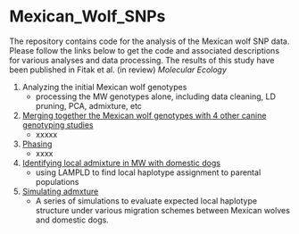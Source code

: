 # Mexican_Wolf_SNPs
The repository contains code for the analysis of the Mexican wolf SNP data.  Please follow the links below to get the code and associated descriptions for various analyses and data processing.  The results of this study have been published in Fitak et al. (in review) *Molecular Ecology*

1. Analyzing the initial Mexican wolf genotypes
    - processing the MW genotypes alone, including data cleaning, LD pruning, PCA, admixture, etc
2. [Merging together the Mexican wolf genotypes with 4 other canine genotyping studies](./data-prep.md)
    - xxxxx
3.  [Phasing](./phasing.md)
    - xxxx
3.  [Identifying local admixture in MW with domestic dogs](./Lamp-ld.md)
    - using LAMPLD to find local haplotype assignment to parental populations
4.  [Simulating admxture](./simulations.md)
    - A series of simulations to evaluate expected local haplotype structure under various migration schemes between Mexican wolves and domestic dogs.

